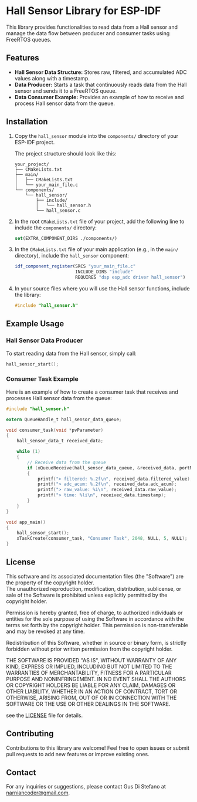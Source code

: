 # Hall Sensor Library for ESP-IDF

This library provides functionalities to read data from a Hall sensor and manage the data flow between producer and consumer tasks using FreeRTOS queues.

## Features

- **Hall Sensor Data Structure:** Stores raw, filtered, and accumulated ADC values along with a timestamp.
- **Data Producer:** Starts a task that continuously reads data from the Hall sensor and sends it to a FreeRTOS queue.
- **Data Consumer Example:** Provides an example of how to receive and process Hall sensor data from the queue.

## Installation

1. Copy the `hall_sensor` module into the `components/` directory of your ESP-IDF project.
   
   The project structure should look like this:
   
   ```plaintext
   your_project/
   ├── CMakeLists.txt
   ├── main/
   │   ├── CMakeLists.txt
   │   └── your_main_file.c
   └── components/
       └── hall_sensor/
           ├── include/
           │   └── hall_sensor.h
           └── hall_sensor.c
   ```

2. In the root `CMakeLists.txt` file of your project, add the following line to include the `components/` directory:
   
   ```cmake
   set(EXTRA_COMPONENT_DIRS ./components/)
   ```

3. In the `CMakeLists.txt` file of your main application (e.g., in the `main/` directory), include the `hall_sensor` component:
   
   ```cmake
   idf_component_register(SRCS "your_main_file.c"
                          INCLUDE_DIRS "include"
                          REQUIRES "dsp esp_adc driver hall_sensor")
   ```

4. In your source files where you will use the Hall sensor functions, include the library:
   
   ```c
   #include "hall_sensor.h"
   ```

## Example Usage

### Hall Sensor Data Producer

To start reading data from the Hall sensor, simply call:

```c
hall_sensor_start();
```

### Consumer Task Example

Here is an example of how to create a consumer task that receives and processes Hall sensor data from the queue:

```c
#include "hall_sensor.h"

extern QueueHandle_t hall_sensor_data_queue;

void consumer_task(void *pvParameter)
{
    hall_sensor_data_t received_data;

    while (1)
    {
        // Receive data from the queue
        if (xQueueReceive(hall_sensor_data_queue, &received_data, portMAX_DELAY) == pdTRUE)
        {
            printf("> filtered: %.2f\n", received_data.filtered_value);
            printf("> adc_acum: %.2f\n", received_data.adc_acum);
            printf("> raw_value: %i\n", received_data.raw_value);
            printf("> time: %li\n", received_data.timestamp);
        }
    }
}

void app_main()
{
    hall_sensor_start();
    xTaskCreate(consumer_task, "Consumer Task", 2048, NULL, 5, NULL);
}
```

## License

This software and its associated documentation files (the "Software") are the property of the copyright holder.  
The unauthorized reproduction, modification, distribution, sublicense, or sale of the Software is prohibited unless explicitly permitted by the copyright holder.  

Permission is hereby granted, free of charge, to authorized individuals or entities for the sole purpose of using the Software in accordance with the terms set forth by the copyright holder. This permission is non-transferable and may be revoked at any time.  

Redistribution of this Software, whether in source or binary form, is strictly forbidden without prior written permission from the copyright holder.  

THE SOFTWARE IS PROVIDED "AS IS", WITHOUT WARRANTY OF ANY KIND, EXPRESS OR IMPLIED, INCLUDING BUT NOT LIMITED TO THE WARRANTIES OF MERCHANTABILITY, FITNESS FOR A PARTICULAR PURPOSE AND NONINFRINGEMENT. IN NO EVENT SHALL THE AUTHORS OR COPYRIGHT HOLDERS BE LIABLE FOR ANY CLAIM, DAMAGES OR OTHER LIABILITY, WHETHER IN AN ACTION OF CONTRACT, TORT OR OTHERWISE, ARISING FROM, OUT OF OR IN CONNECTION WITH THE SOFTWARE OR THE USE OR OTHER DEALINGS IN THE SOFTWARE.

see the [LICENSE](LICENSE) file for details.

## Contributing

Contributions to this library are welcome! Feel free to open issues or submit pull requests to add new features or improve existing ones.

## Contact

For any inquiries or suggestions, please contact Gus Di Stefano at [narniancoder@gmail.com](mailto:narniancoder@gmail.com).
